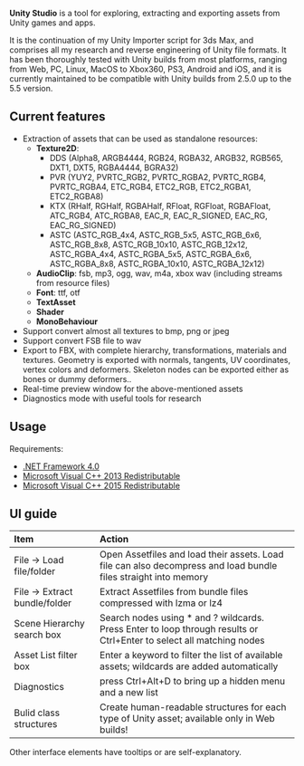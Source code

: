 **Unity Studio** is a tool for exploring, extracting and exporting assets from Unity games and apps.

It is the continuation of my Unity Importer script for 3ds Max, and comprises all my research and reverse engineering of Unity file formats. It has been thoroughly tested with Unity builds from most platforms, ranging from Web, PC, Linux, MacOS to Xbox360, PS3, Android and iOS, and it is currently maintained to be compatible with Unity builds from 2.5.0 up to the 5.5 version.

## Current features

* Extraction of assets that can be used as standalone resources:
  * **Texture2D**: 
    * DDS (Alpha8, ARGB4444, RGB24, RGBA32, ARGB32, RGB565, DXT1, DXT5, RGBA4444, BGRA32)
    * PVR (YUY2, PVRTC_RGB2, PVRTC_RGBA2, PVRTC_RGB4, PVRTC_RGBA4, ETC_RGB4, ETC2_RGB, ETC2_RGBA1, ETC2_RGBA8)
    * KTX (RHalf, RGHalf, RGBAHalf, RFloat, RGFloat, RGBAFloat, ATC_RGB4, ATC_RGBA8, EAC_R, EAC_R_SIGNED, EAC_RG, EAC_RG_SIGNED)
    * ASTC (ASTC_RGB_4x4, ASTC_RGB_5x5, ASTC_RGB_6x6, ASTC_RGB_8x8, ASTC_RGB_10x10, ASTC_RGB_12x12, ASTC_RGBA_4x4, ASTC_RGBA_5x5, ASTC_RGBA_6x6, ASTC_RGBA_8x8, ASTC_RGBA_10x10, ASTC_RGBA_12x12)
  * **AudioClip**: fsb, mp3, ogg, wav, m4a, xbox wav (including streams from resource files)
  * **Font**: ttf, otf
  * **TextAsset**
  * **Shader**
  * **MonoBehaviour**
* Support convert almost all textures to bmp, png or jpeg
* Support convert FSB file to wav
* Export to FBX, with complete hierarchy, transformations, materials and textures. Geometry is exported with normals, tangents, UV coordinates, vertex colors and deformers. Skeleton nodes can be exported either as bones or dummy deformers..
* Real-time preview window for the above-mentioned assets
* Diagnostics mode with useful tools for research


## Usage

Requirements:

- [.NET Framework 4.0](https://www.microsoft.com/en-us/download/details.aspx?id=17718)
- [Microsoft Visual C++ 2013 Redistributable](https://www.microsoft.com/en-us/download/details.aspx?id=40784)
- [Microsoft Visual C++ 2015 Redistributable](https://www.microsoft.com/en-us/download/details.aspx?id=53840)


## UI guide

| Item                          | Action
| :---------------------------- | :----------------------------
| File -> Load file/folder      | Open Assetfiles and load their assets. Load file can also decompress and load bundle files straight into memory
| File -> Extract bundle/folder | Extract Assetfiles from bundle files compressed with lzma or lz4
| Scene Hierarchy search box    | Search nodes using * and ? wildcards. Press Enter to loop through results or Ctrl+Enter to select all matching nodes
| Asset List filter box         | Enter a keyword to filter the list of available assets; wildcards are added automatically
| Diagnostics                   | press Ctrl+Alt+D to bring up a hidden menu and a new list
| Bulid class structures        | Create human-readable structures for each type of Unity asset; available only in Web builds!

Other interface elements have tooltips or are self-explanatory.

